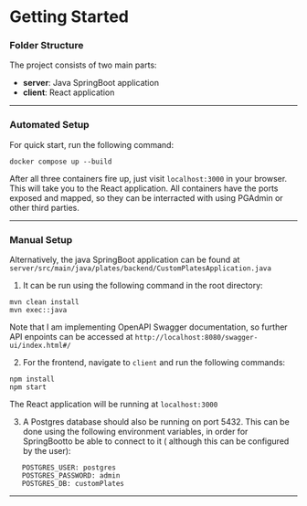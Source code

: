 # Getting Started

### Folder Structure
The project consists of two main parts:
  - **server**: Java SpringBoot application
  - **client**: React application
---

### Automated Setup

For quick start, run the following command:

```shell
docker compose up --build
```

After all three containers fire up, just visit ```localhost:3000``` in your browser.
This will take you to the React application. 
All containers have the ports exposed and mapped, so they can be interracted with using PGAdmin or other third parties. 

---
### Manual Setup
Alternatively, the java SpringBoot application can be found at ```server/src/main/java/plates/backend/CustomPlatesApplication.java```

1) It can be run using the following command in the root directory:

```shell
mvn clean install
mvn exec::java
```
Note that I am implementing OpenAPI Swagger documentation, so further API enpoints can be accessed at 
```http://localhost:8080/swagger-ui/index.html#/```

2) For the frontend, navigate to ```client``` and run the following commands:

```shell
npm install
npm start
```
The React application will be running at ```localhost:3000```

3) A Postgres database should also be running on port 5432. This can be done using the following environment variables,
in order for SpringBootto be able to connect to it ( although this can be configured by the user):
```
   POSTGRES_USER: postgres
   POSTGRES_PASSWORD: admin
   POSTGRES_DB: customPlates
```
---

